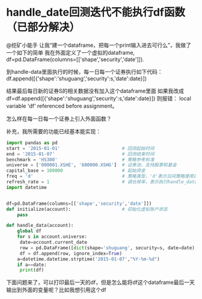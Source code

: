 # handle_date回测迭代不能执行df函数（已部分解决）


@挖矿小能手
让我“建一个dataframe，把每一个print输入进去可行么”，我做了一个如下的简单
我在外面定义了一个虚拟的dataframe,
df=pd.DataFrame(columns=[['shape','security','date']]).

到handle-data里面执行的时候，每一日每一个证券执行如下代码：
df.append([{'shape':'shuguang','security':s,'date':date}])

结果最后每日新的证券S的相关数据没有加入这个dataframe里面
如果我改成df=df.append([{'shape':'shuguang','security':s,'date':date}])
则报错：
local variable 'df' referenced before assignment。

怎么样在每一日每一个证券上引入外面函数？


补充，我所需要的功能已经基本能实现：

```python
import pandas as pd 
start = '2015-01-01'                       # 回测起始时间
end = '2015-01-07'                         # 回测结束时间
benchmark = 'HS300'                        # 策略参考标准
universe = ['000001.XSHE', '600000.XSHG']  # 证券池，支持股票和基金
capital_base = 100000                      # 起始资金
freq = 'd'                                 # 策略类型，'d'表示日间策略使用日线回测，'m'表示日内策略使用分钟线回测
refresh_rate = 1                           # 调仓频率，表示执行handle_data的时间间隔，若freq = 'd'时间间隔的单位为交易日，若freq = 'm'时间间隔为分钟
import datetime


df=pd.DataFrame(columns=[['shape','security','date']])
def initialize(account):                   # 初始化虚拟账户状态
    pass

def handle_data(account):   
    global df
    for s in account.universe:
     date=account.current_date
     row = pd.DataFrame([dict(shape='shuguang', security=s, date=date), ])
     df = df.append(row, ignore_index=True)
    a=datetime.datetime.strptime('2015-01-07',"%Y-%m-%d")
    if a==date:
     print(df)
```
下面问题来了，可以打印最后一天的df，但是怎么能将df这个dataframe最后一天输出到外面的变量呢？比如我想引用这个df
